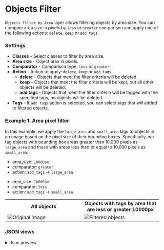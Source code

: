 # Objects Filter

`Objects Filter by Area` layer allows filtering objects by area size. You can compare area size in pixels by `less` or `greater` comparison and apply one of the following actions: `delete`, `keep` or `add tags`.

### Settings

- **Classes** - Select classes to filter by area size.
- **Area size** - Object area in pixels.
- **Comparator** - Comparison type: `less` or `greater`.
- **Action** - Action to apply: `delete`, `keep` or `add tags`.
  - **delete** - Objects that meet the filter criteria will be deleted.
  - **keep** - Objects that meet the filter criteria will be kept, but all other objects will be deleted.
  - **add tags** - Objects that meet the filter criteria will be tagged with the specified tags, no objects will be deleted.
- **Tags** - If `add tags` action is selected, you can select tags that will added to filtered objects.

### Example 1. Area pixel filter

In this example, we apply the `large_area` and `small_area` tags to objects in an image based on the pixel size of their bounding boxes. Specifically, we tag objects with bounding box areas greater than 10,000 pixels as `large_area` and those with areas less than or equal to 10,000 pixels as `small_area`.

- area_size: `10000px`
- comparator: `greater`
- action: `add_tags` -> `large_area`
>
- area_size: `10000px`
- comparator: `less`
- action: `add_tags` -> `small_area`

<table>
<tr>
<td style="text-align:center; width:50%"><strong>All objects</strong></td>
<td style="text-align:center; width:50%"><strong>Objects with tags by area that are less or greater 10000px</strong></td>
</tr>
<tr>
<td> <img src="https://github.com/user-attachments/assets/4654e696-8e99-4959-a025-f4b7c54c0e1f" alt="Original image" /> </td>
<td> <img src="https://github.com/user-attachments/assets/b67559da-dc7c-4e85-9596-9cb32b04d0b1" alt="Filtered objects" /> </td>
</tr>
</table>

### JSON views

<details>
  <summary>Json preview</summary>
<pre>
{
		"action": "objects_filter_by_area",
		"src": {
			"source": [
				"$images_project_1"
			]
		},
		"dst": "$objects_filter_by_area_2",
		"settings": {
			"classes": [
				"shirt",
				"bag"
			],
			"area": 18,
			"comparator": "gt",
			"action": "add_tags",
			"tags_to_add": [
				{
					"name": "some_tag_text",
					"value": "some text"
				},
				{
					"name": "some_tag_num",
					"value": 18
				},
				{
					"name": "some_tag_oneof",
					"value": "value_3"
				},
				{
					"name": "some_tag_none",
					"value": null
				}
			]
		},
		"scene_location": {
			"order_idx": 1,
			"position": {
				"x": 540,
				"y": 140
			}
		}
	}
</pre>
</details>
